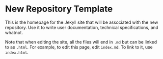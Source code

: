 # New Repository Template

This is the homepage for the Jekyll site that will be associated with the new repository.  Use it to write user documentation, technical specifications, and whatnot.

Note that when editing the site, all the files will end in `.md` but can be linked to as `.html`.  For example, to edit this page, edit `index.md`.  To link to it, use `index.html`.
